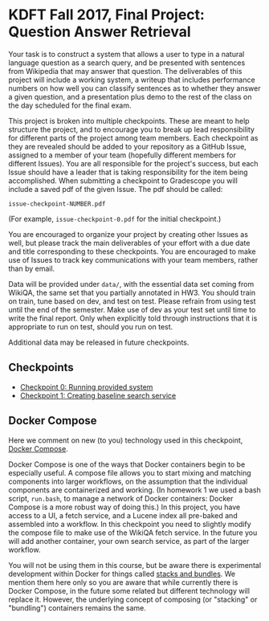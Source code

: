 # KDFT Fall 2017, Final Project: Question Answer Retrieval

Your task is to construct a system that allows a user to type in a
natural language question as a search query, and be presented with
sentences from Wikipedia that may answer that question.  The
deliverables of this project will include a working system, a writeup that
includes performance numbers on how well you can classify sentences as
to whether they answer a given question, and a presentation plus demo
to the rest of the class on the day scheduled for the final exam.

This project is broken into multiple checkpoints.  These are meant to
help structure the project, and to encourage you to
break up lead responsibility for different parts of the project among
team members. Each checkpoint as they are revealed should be added to
your repository as a GitHub Issue, assigned to a member of your team
(hopefully different members for different Issues).  You are all
responsible for the project's success, but each Issue should have a
leader that is taking responsibility for the item being accomplished.
When submitting a checkpoint to Gradescope you will include a saved
pdf of the given Issue.  The pdf should be called:

```
issue-checkpoint-NUMBER.pdf
```

(For example, `issue-checkpoint-0.pdf` for the initial checkpoint.)

You are encouraged to organize your project by creating other Issues
as well, but please track the main deliverables of your effort with a
due date and title corresponding to these checkpoints.  You are
encouraged to make use of Issues to track key communications with your
team members, rather than by email.

Data will be provided under `data/`, with the essential
data set coming from WikiQA, the same set that you partially
annotated in HW3.  You should train on train, tune based on dev, and
test on test.  Please refrain from using test until the end of the
semester.  Make use of dev as your test set until time to write the
final report.  Only when explicitly told through instructions that
it is appropriate to run on test, should you run on test.

Additional data may be released in future checkpoints.

## Checkpoints

* [Checkpoint 0: Running provided system](checkpoint-0.md)
* [Checkpoint 1: Creating baseline search service](checkpoint-1.md)

## Docker Compose

Here we comment on new (to you) technology used in this checkpoint,
[Docker Compose](https://docs.docker.com/compose/overview/).

Docker Compose is one of the ways that Docker containers begin to be
especially useful.  A compose file allows you to start mixing and
matching components into larger workflows, on the assumption that the
individual components are containerized and working.  (In homework 1
we used a bash script, `run.bash`, to manage a network of Docker
containers: Docker Compose is a more robust way of doing this.)  In
this project, you have access to a UI, a fetch service, and a Lucene
index all pre-baked and assembled into a workflow.  In this checkpoint
you need to slightly modify the compose file to make use of the WikiQA
fetch service.  In the future you will add another container, your own
search service, as part of the larger workflow.

You will not be using them in this course, but be aware there is
experimental development within Docker for things called [stacks and
bundles](https://docs.docker.com/compose/bundles/).  We mention them
here only so you are aware that while currently there is Docker
Compose, in the future some related but different technology will
replace it.  However, the underlying concept of composing (or
"stacking" or "bundling") containers remains the same.
